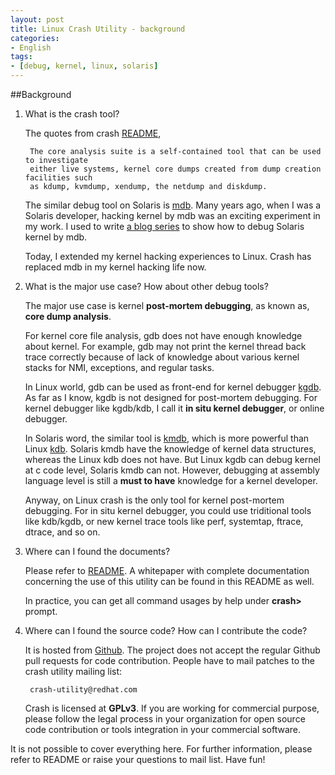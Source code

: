 ```yaml
---
layout: post
title: Linux Crash Utility - background
categories:
- English
tags:
- [debug, kernel, linux, solaris]
---
```


##Background

1. What is the crash tool?

    The quotes from crash [README](https://github.com/crash-utility/crash/blob/master/README),

        The core analysis suite is a self-contained tool that can be used to investigate
		either live systems, kernel core dumps created from dump creation facilities such
		as kdump, kvmdump, xendump, the netdump and diskdump.
    
    The similar debug tool on Solaris is [mdb](https://en.wikipedia.org/wiki/Modular_Debugger). Many years ago, when I was a
    Solaris developer, hacking kernel by mdb was an exciting experiment in my work. I used to write
    [a blog series](http://blog.csdn.net/yayong/article/details/1520604) to show how to debug Solaris kernel by mdb.
    
    Today, I extended my kernel hacking experiences to Linux. Crash has replaced mdb in my kernel hacking life now.

2. What is the major use case? How about other debug tools?

    The major use case is kernel **post-mortem debugging**, as known as, **core dump analysis**.
    
    For kernel core file analysis, gdb does not have enough knowledge about kernel. For example, gdb may not print the kernel
    thread back trace correctly because of lack of knowledge about various kernel stacks for NMI, exceptions, and regular tasks.
    
    In Linux world, gdb can be used as front-end for kernel debugger [kgdb](https://en.wikipedia.org/wiki/KGDB). As far as I know,
    kgdb is not designed for post-mortem debugging. For kernel debugger like kgdb/kdb, I call it **in situ kernel debugger**, or
    online debugger.
    
    In Solaris word, the similar tool is [kmdb](http://docs.oracle.com/cd/E19253-01/816-5165/6mbb0m9is/index.html), which is
    more powerful than Linux [kdb](https://kgdb.wiki.kernel.org/index.php/KDB_FAQ). Solaris kmdb have the knowledge of kernel data
    structures, whereas the Linux kdb does not have. But Linux kgdb can debug kernel at c code level, Solaris kmdb can not.
    However, debugging at assembly language level is still a **must to have** knowledge for a kernel developer.
    
    Anyway, on Linux crash is the only tool for kernel post-mortem debugging. For in situ kernel debugger, you could use
    triditional tools like kdb/kgdb, or new kernel trace tools like perf, systemtap, ftrace, dtrace, and so on.

3. Where can I found the documents?

    Please refer to [README](https://github.com/crash-utility/crash/blob/master/README). A whitepaper with complete documentation
    concerning the use of this utility can be found in this README as well.
    
    In practice, you can get all command usages by help under **crash>** prompt.
    
4. Where can I found the source code? How can I contribute the code?
    
    It is hosted from [Github](https://github.com/crash-utility). The project does not accept the regular Github pull
    requests for code contribution. People have to mail patches to the crash utility mailing list:
    
    	crash-utility@redhat.com
    
    Crash is licensed at **GPLv3**. If you are working for commercial purpose, please follow the legal process in your organization
    for open source code contribution or tools integration in your commercial software.


It is not possible to cover everything here. For further information, please refer to README or raise your questions to mail list.
Have fun!

